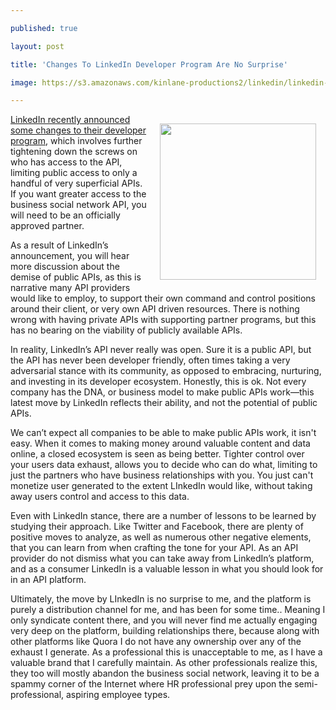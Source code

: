 ---
published: true
layout: post
title: 'Changes To LinkedIn Developer Program Are No Surprise'
image: https://s3.amazonaws.com/kinlane-productions2/linkedin/linkedin-logo.png
---

<p><a href="https://developer.linkedin.com"><img style="padding: 15px;" src="https://s3.amazonaws.com/kinlane-productions2/linkedin/linkedin-logo.png" alt="" width="250" align="right" /></a>
<p><a href="https://developer.linkedin.com/blog/posts/2015/developer-program-changes">LinkedIn recently announced some changes to their developer program</a>, which involves further tightening down the screws on who has access to the API, limiting public access to only a handful of very superficial APIs. If you want greater access to the business social network API, you will need to be an officially approved partner.
<p>As a result of LinkedIn&rsquo;s announcement, you will hear more discussion about the demise of public APIs, as this is narrative many API providers would like to employ, to support their own command and control positions around their client, or very own API driven resources. There is nothing wrong with having private APIs with supporting partner programs, but this has no bearing on the viability of publicly available APIs.
<p>In reality, LinkedIn&rsquo;s API never really was open. Sure it is a public API, but the API has never been developer friendly, often times taking a very adversarial stance with its community, as opposed to embracing, nurturing, and investing in its developer ecosystem. Honestly, this is ok. Not every company has the DNA, or business model to make public APIs work&mdash;this latest move by LinkedIn reflects their ability, and not the potential of public APIs.
<p>We can&rsquo;t expect all companies to be able to make public APIs work, it isn't easy. When it comes to making money around valuable content and data online, a closed ecosystem is seen as being better. Tighter control over your users data exhaust, allows you to decide who can do what, limiting to just the partners who have business relationships with you. You just can't monetize user generated to the extent LInkedIn would like, without taking away users control and access to this data.
<p>Even with LinkedIn stance, there are a number of lessons to be learned by studying their approach. Like Twitter and Facebook, there are plenty of positive moves to analyze, as well as numerous other negative elements, that you can learn from when crafting the tone for your API. As an API provider do not dismiss what you can take away from LinkedIn&rsquo;s platform, and as a consumer LinkedIn is a valuable lesson in what you should look for in an API platform.
<p>Ultimately, the move by LInkedIn is no surprise to me, and the platform is purely a distribution channel for me, and has been for some time.. Meaning I only syndicate content there, and you will never find me actually engaging very deep on the platform, building relationships there, because along with other platforms like Quora I do not have any ownership over any of the exhaust I generate. As a professional this is unacceptable to me, as I have a valuable brand that I carefully maintain. As other professionals realize this, they too will mostly abandon the business social network, leaving it to be a spammy corner of the Internet where HR professional prey upon the semi-professional, aspiring employee types.

